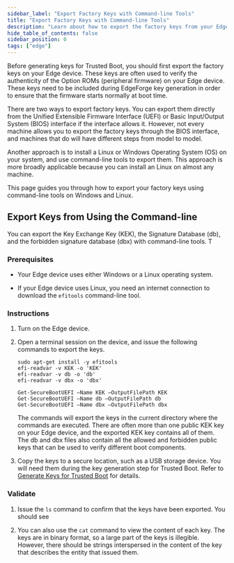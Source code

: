```yaml
---
sidebar_label: "Export Factory Keys with Command-line Tools"
title: "Export Factory Keys with Command-line Tools"
description: "Learn about how to export the factory keys from your Edge device using command-line tools. "
hide_table_of_contents: false
sidebar_position: 0
tags: ["edge"]
---
```


Before generating keys for Trusted Boot, you should first export the factory keys on your Edge device. These keys are
often used to verify the authenticity of the Option ROMs (peripheral firmware) on your Edge device. These keys need to be included during EdgeForge key
generation in order to ensure that the firmware starts normally at boot time.

There are two ways to export factory keys. You can export them directly from the Unified Extensible Firmware Interface
(UEFI) or Basic Input/Output System (BIOS) interface if the interface allows it. However, not every machine allows you
to export the factory keys through the BIOS interface, and machines that do will have different steps from model to
model.

Another approach is to install a Linux or Windows Operating System (OS) on your system, and use command-line tools to
export them. This approach is more broadly applicable because you can install an Linux on almost any machine.

This page guides you through how to export your factory keys using command-line tools on Windows and Linux.

## Export Keys from Using the Command-line

You can export the Key Exchange Key (KEK), the Signature Database (db), and the forbidden signature database (dbx) with
command-line tools. T

### Prerequisites

- Your Edge device uses either Windows or a Linux operating system.

- If your Edge device uses Linux, you need an internet connection to download the `efitools` command-line tool.

### Instructions

1. Turn on the Edge device.

2. Open a terminal session on the device, and issue the following commands to export the keys.

   <Tabs>

   <TabItem label="Linux" value="linux">

   ```shell
   sudo apt-get install -y efitools
   efi-readvar -v KEK -o 'KEK'
   efi-readvar -v db -o 'db'
   efi-readvar -v dbx -o 'dbx'
   ```

   </TabItem>

   <TabItem label="Windows" value="windows">

   ```shell
   Get-SecureBootUEFI –Name KEK –OutputFilePath KEK
   Get-SecureBootUEFI –Name db –OutputFilePath db
   Get-SecureBootUEFI –Name dbx –OutputFilePath dbx
   ```

   </TabItem>

   </Tabs>

   The commands will export the keys in the current directory where the commands are executed. There are often more than
   one public KEK key on your Edge device, and the exported KEK key contains all of them. The db and dbx files also
   contain all the allowed and forbidden public keys that can be used to verify different boot components.

3. Copy the keys to a secure location, such as a USB storage device. You will need them during the key generation step
   for Trusted Boot. Refer to [Generate Keys for Trusted Boot](./generate-keys.md) for details.

### Validate

1. Issue the `ls` command to confirm that the keys have been exported. You should see

2. You can also use the `cat` command to view the content of each key. The keys are in binary format, so a large part of
   the keys is illegible. However, there should be strings interspersed in the content of the key that
   describes the entity that issued them.

